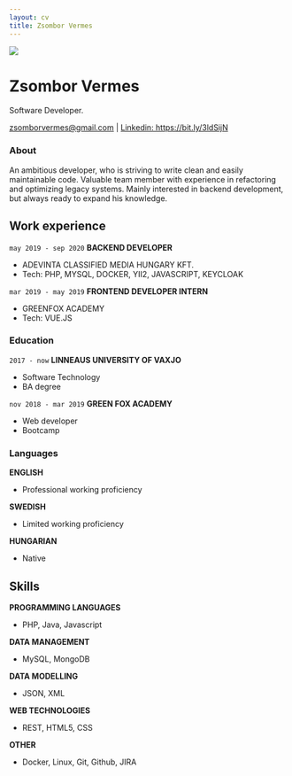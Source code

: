 ```yaml
---
layout: cv
title: Zsombor Vermes
---
```


<img src="https://uploads-ssl.webflow.com/5e208b658b900b5c02df772d/5f7b0cac93f475e4233d0441_cv_pic%20(3).jpeg"/>

# Zsombor Vermes

Software Developer.

<div id="webaddress">
<a href="isaac@applesdofall.org">zsomborvermes@gmail.com</a>
| <a href="https://bit.ly/3ldSijN">Linkedin: https://bit.ly/3ldSijN</a>
</div>

### About

An ambitious developer, who is striving to write clean and easily maintainable code. Valuable team member with experience in refactoring and optimizing legacy systems. Mainly interested in backend development, but always ready to expand his knowledge.


## Work experience

`may 2019 - sep 2020`
__BACKEND DEVELOPER__

- ADEVINTA CLASSIFIED MEDIA HUNGARY KFT.
- Tech: PHP, MYSQL, DOCKER, YII2, JAVASCRIPT, KEYCLOAK

`mar 2019 - may 2019`
__FRONTEND DEVELOPER INTERN__

- GREENFOX ACADEMY
- Tech: VUE.JS

### Education

`2017 - now`
__LINNEAUS UNIVERSITY OF VAXJO__

- Software Technology
- BA degree

`nov 2018 - mar 2019`
__GREEN FOX ACADEMY__

- Web developer
- Bootcamp


### Languages

__ENGLISH__

- Professional working proficiency

__SWEDISH__

- Limited working proficiency

__HUNGARIAN__

- Native

## Skills

__PROGRAMMING LANGUAGES__ 
- PHP, Java, Javascript

__DATA MANAGEMENT__
- MySQL, MongoDB

__DATA MODELLING__ 
- JSON, XML

__WEB TECHNOLOGIES__
- REST, HTML5, CSS

__OTHER__
- Docker, Linux, Git, Github, JIRA


<!-- ### Footer

Last updated: May 2013 -->


